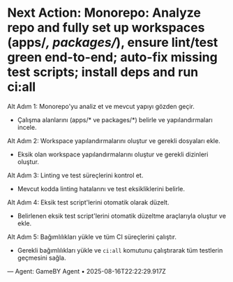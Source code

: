 # Next Action: Monorepo: Analyze repo and fully set up workspaces (apps/*, packages/*), ensure lint/test green end-to-end; auto-fix missing test scripts; install deps and run ci:all

Alt Adım 1: Monorepo'yu analiz et ve mevcut yapıyı gözden geçir.
- Çalışma alanlarını (apps/* ve packages/*) belirle ve yapılandırmaları incele.

Alt Adım 2: Workspace yapılandırmalarını oluştur ve gerekli dosyaları ekle.
- Eksik olan workspace yapılandırmalarını oluştur ve gerekli dizinleri oluştur.

Alt Adım 3: Linting ve test süreçlerini kontrol et.
- Mevcut kodda linting hatalarını ve test eksikliklerini belirle.

Alt Adım 4: Eksik test script'lerini otomatik olarak düzelt.
- Belirlenen eksik test script'lerini otomatik düzeltme araçlarıyla oluştur ve ekle.

Alt Adım 5: Bağımlılıkları yükle ve tüm CI süreçlerini çalıştır.
- Gerekli bağımlılıkları yükle ve `ci:all` komutunu çalıştırarak tüm testlerin geçmesini sağla.

— Agent: GameBY Agent • 2025-08-16T22:22:29.917Z
